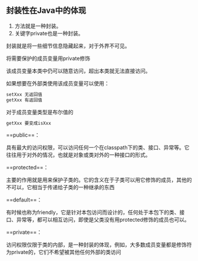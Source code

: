 ## 封装性在Java中的体现

1. 方法就是一种封装。
2. 关键字private也是一种封装。

封装就是将一些细节信息隐藏起来，对于外界不可见。


将需要保护的成员变量用private修饰

该成员变量本类中仍可以随意访问，超出本类就无法直接访问。

如果想要在外部类使用该成员变量可以使用：

```java
setXxx 无返回值
getXxx 有返回值
```

对于成员变量类型是布尔值的

```java
getXxx 要变成isXxx
```

==public==：

具有最大的访问权限，可以访问任何一个在classpath下的类、接口、异常等。它往往用于对外的情况，也就是对象或类对外的一种接口的形式。

==protected==：

主要的作用就是用来保护子类的。它的含义在于子类可以用它修饰的成员，其他的不可以，它相当于传递给子类的一种继承的东西

==default==：

有时候也称为friendly，它是针对本包访问而设计的，任何处于本包下的类、接口、异常等，都可以相互访问，即使是父类没有用protected修饰的成员也可以。

==private==：

访问权限仅限于类的内部，是一种封装的体现，例如，大多数成员变量都是修饰符为private的，它们不希望被其他任何外部的类访问